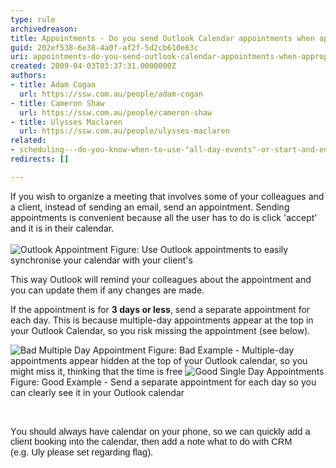 ```yaml
---
type: rule
archivedreason: 
title: Appointments - Do you send Outlook Calendar appointments when appropriate?
guid: 202ef538-6e38-4a0f-af2f-5d2cb610e63c
uri: appointments-do-you-send-outlook-calendar-appointments-when-appropriate
created: 2009-04-03T03:37:31.0000000Z
authors:
- title: Adam Cogan
  url: https://ssw.com.au/people/adam-cogan
- title: Cameron Shaw
  url: https://ssw.com.au/people/cameron-shaw
- title: Ulysses Maclaren
  url: https://ssw.com.au/people/ulysses-maclaren
related:
- scheduling---do-you-know-when-to-use-"all-day-events"-or-start-and-end-times-with-recurrence
redirects: []

---
```



​​If you wish to organize a meeting that involves some of your colleagues and a client, instead of sending an email, send an appointment. Sending appointments is convenient because all the user has to do is click 'accept' and it is in their calendar. 
<br><excerpt class='endintro'></excerpt><br>
<img class="ms-rteCustom-ImageArea" alt="Outlook Appointment" src="/Communication/RulesToBetterEmail/PublishingImages/OutlookAppointment.gif" /> <span class="ms-rteCustom-FigureNormal">Figure&#58; Use Outlook appointments to easily synchronise your calendar with your client's</span> <p>This way Outlook will remind your colleagues about the appointment and you can update them if any changes are made. </p>
<p>If the appointment is for <strong>3 days or less</strong>, send a separate appointment for each day. This is because multiple-day appointments appear at the top in your Outlook Calendar, so you risk missing the appointment (see below).</p>
<img class="ms-rteCustom-ImageArea" alt="Bad Multiple Day Appointment" src="/Communication/RulesToBetterEmail/PublishingImages/BadMultipleDayAppointment.gif" /> <span class="ms-rteCustom-FigureBad">Figure&#58;&#160;Bad Example - Multiple-day appointments appear hidden at the top of your Outlook calendar, so you might miss it, thinking that the time is free </span><img class="ms-rteCustom-ImageArea" alt="Good Single Day Appointments" src="/Communication/RulesToBetterEmail/PublishingImages/GoodSingleDayAppointments.gif" /> <span class="ms-rteCustom-FigureGood">Figure&#58; Good Example -&#160;Send a separate appointment for each day so you can clearly see it in your Outlook calendar</span><p><span lang="EN-US"><br></span></p><p><span lang="EN-US">Y</span><span lang="EN-US" style="font-size&#58;11pt;font-family&#58;calibri, sans-serif;">ou should always have calendar on your phone,
so we can quickly add a client booking into the calendar, then add a note what
to do with CRM (e.g.&#160;Uly please set regarding flag)</span>​.</p>
<p>&#160;</p>


